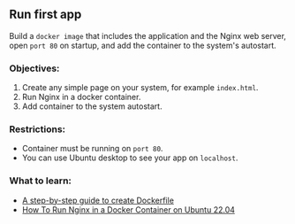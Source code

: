 ## Run first app
Build a `docker image` that includes the application and the Nginx web server, open `port 80` on startup, and add the container to the system's autostart.

### Objectives:
1) Create any simple page on your system, for example `index.html`.
2) Run Nginx in a docker container.
3) Add container to the system autostart.

### Restrictions:
- Container must be running on `port 80`.
- You can use Ubuntu desktop to see your app on `localhost`.

### What to learn:
- [A step-by-step guide to create Dockerfile](https://medium.com/@anshita.bhasin/a-step-by-step-guide-to-create-dockerfile-9e3744d38d11)
- [How To Run Nginx in a Docker Container on Ubuntu 22.04](https://www.digitalocean.com/community/tutorials/how-to-run-nginx-in-a-docker-container-on-ubuntu-22-04)